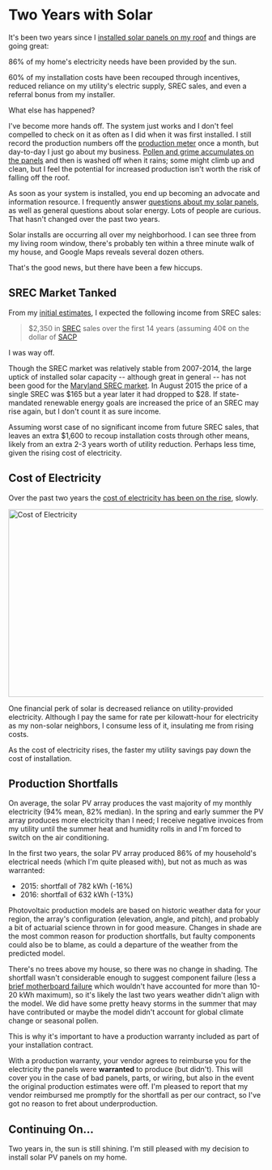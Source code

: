 <!-- title: Two Years with Solar -->
<!-- categories: essay -->
<!-- tags: solar -->
<!-- published: 2017-02-07T15:30:00-05:00 -->
<!-- updated: 2020-08-09T15:35:00-05:00 -->
<!-- summary: In the first two years, solar panels provided 86% of my home's electicity. -->

# Two Years with Solar

It's been two years since I [installed solar panels on my roof](/v2/solar/) and things are going great:

86% of my home's electricity needs have been provided by the sun.

60% of my installation costs have been recouped through incentives, reduced reliance on my utility's electric supply, SREC sales, and even a referral bonus from my installer.

What else has happened?

I've become more hands off. The system just works and I don't feel compelled to check on it as often as I did when it was first installed. I still record the production numbers off the [production meter](https://www.flickr.com/photos/techmsg/15933619976/in/album-72157649099138418/) once a month, but day-to-day I just go about my business. [Pollen and grime accumulates on the panels](https://www.flickr.com/photos/techmsg/26346252231/) and then is washed off when it rains; some might climb up and clean, but I feel the potential for increased production isn't worth the risk of falling off the roof.

As soon as your system is installed, you end up becoming an advocate and information resource. I frequently answer [questions about my solar panels](/v2/solar/solar-faq.html), as well as general questions about solar energy. Lots of people are curious. That hasn't changed over the past two years.

Solar installs are occurring all over my neighborhood. I can see three from my living room window, there's probably ten within a three minute walk of my house, and Google Maps reveals several dozen others.

That's the good news, but there have been a few hiccups.

## SREC Market Tanked

From my [initial estimates](/v2/solar/solar-ongoing.html), I expected the following income from SREC sales:

>$2,350 in [SREC](https://en.wikipedia.org/wiki/Solar_Renewable_Energy_Certificate) sales over the first 14 years (assuming 40&cent; on the dollar of [SACP](https://www.srectrade.com/blog/srec-pricing/solar-alternative-compliance-payment-sacp)

I was way off.

Though the SREC market was relatively stable from 2007-2014, the large uptick of installed solar capacity -- although great in general -- has not been good for the [Maryland SREC market](https://www.srectrade.com/srec_markets/maryland). In August 2015 the price of a single SREC was $165 but a year later it had dropped to $28. If state-mandated renewable energy goals are increased the price of an SREC may rise again, but I don't count it as sure income. 

Assuming worst case of no significant income from future SREC sales, that leaves an extra $1,600 to recoup installation costs through other means, likely from an extra 2-3 years worth of utility reduction. Perhaps less time, given the rising cost of electricity.

## Cost of Electricity

Over the past two years the [cost of electricity has been on the rise](https://www.flickr.com/photos/techmsg/32616718552/), slowly.

<a href="https://www.flickr.com/photos/techmsg/32616718552/" title="Cost of Electricity"><img src="https://c1.staticflickr.com/1/255/32616718552_defce1fcc1_z.jpg" width="600" height="371" alt="Cost of Electricity"></a>

One financial perk of solar is decreased reliance on utility-provided electricity. Although I pay the same for rate per kilowatt-hour for electricity as my non-solar neighbors, I consume less of it, insulating me from rising costs.

As the cost of electricity rises, the faster my utility savings pay down the cost of installation.

## Production Shortfalls

On average, the solar PV array produces the vast majority of my monthly electricity (94% mean, 82% median). In the spring and early summer the PV array produces more electricity than I need; I receive negative invoices from my utility until the summer heat and humidity rolls in and I'm forced to switch on the air conditioning.

In the first two years, the solar PV array produced 86% of my household's electrical needs (which I'm quite pleased with), but not as much as was warranted:

* 2015: shortfall of 782 kWh (-16%)
* 2016: shortfall of 632 kWh (-13%)

Photovoltaic production models are based on historic weather data for your region, the array's configuration (elevation, angle, and pitch), and probably a bit of actuarial science thrown in for good measure. Changes in shade are the most common reason for production shortfalls, but faulty components could also be to blame, as could a departure of the weather from the predicted model.

There's no trees above my house, so there was no change in shading. The shortfall wasn't considerable enough to suggest component failure (less a [brief motherboard failure](/v2/solar/inverter-replacement.html) which wouldn't have accounted for more than 10-20 kWh maximum), so it's likely the last two years weather didn't align with the model. We did have some pretty heavy storms in the summer that may have contributed or maybe the model didn't account for global climate change or seasonal pollen.

This is why it's important to have a production warranty included as part of your installation contract.

With a production warranty, your vendor agrees to reimburse you for the electricity the panels were **warranted** to produce (but didn't). This will cover you in the case of bad panels, parts, or wiring, but also in the event the original production estimates were off. I'm pleased to report that my vendor reimbursed me promptly for the shortfall as per our contract, so I've got no reason to fret about underproduction.

## Continuing On...

Two years in, the sun is still shining. I'm still pleased with my decision to install solar PV panels on my home.

